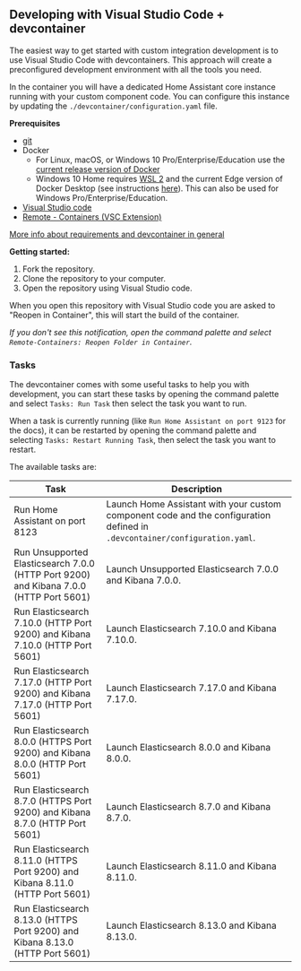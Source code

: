 ## Developing with Visual Studio Code + devcontainer

The easiest way to get started with custom integration development is to use Visual Studio Code with devcontainers. This approach will create a preconfigured development environment with all the tools you need.

In the container you will have a dedicated Home Assistant core instance running with your custom component code. You can configure this instance by updating the `./devcontainer/configuration.yaml` file.

**Prerequisites**

- [git](https://git-scm.com/book/en/v2/Getting-Started-Installing-Git)
- Docker
  -  For Linux, macOS, or Windows 10 Pro/Enterprise/Education use the [current release version of Docker](https://docs.docker.com/install/)
  -   Windows 10 Home requires [WSL 2](https://docs.microsoft.com/windows/wsl/wsl2-install) and the current Edge version of Docker Desktop (see instructions [here](https://docs.docker.com/docker-for-windows/wsl-tech-preview/)). This can also be used for Windows Pro/Enterprise/Education.
- [Visual Studio code](https://code.visualstudio.com/)
- [Remote - Containers (VSC Extension)][extension-link]

[More info about requirements and devcontainer in general](https://code.visualstudio.com/docs/remote/containers#_getting-started)

[extension-link]: https://marketplace.visualstudio.com/items?itemName=ms-vscode-remote.remote-containers

**Getting started:**

1. Fork the repository.
2. Clone the repository to your computer.
3. Open the repository using Visual Studio code.

When you open this repository with Visual Studio code you are asked to "Reopen in Container", this will start the build of the container.

_If you don't see this notification, open the command palette and select `Remote-Containers: Reopen Folder in Container`._

### Tasks

The devcontainer comes with some useful tasks to help you with development, you can start these tasks by opening the command palette and select `Tasks: Run Task` then select the task you want to run.

When a task is currently running (like `Run Home Assistant on port 9123` for the docs), it can be restarted by opening the command palette and selecting `Tasks: Restart Running Task`, then select the task you want to restart.

The available tasks are:

Task | Description
-- | --
Run Home Assistant on port 8123 | Launch Home Assistant with your custom component code and the configuration defined in `.devcontainer/configuration.yaml`.
Run Unsupported Elasticsearch 7.0.0 (HTTP Port 9200) and Kibana 7.0.0 (HTTP Port 5601) | Launch Unsupported Elasticsearch 7.0.0 and Kibana 7.0.0.
Run Elasticsearch 7.10.0 (HTTP Port 9200) and Kibana 7.10.0 (HTTP Port 5601) | Launch Elasticsearch 7.10.0 and Kibana 7.10.0.
Run Elasticsearch 7.17.0 (HTTP Port 9200) and Kibana 7.17.0 (HTTP Port 5601) | Launch Elasticsearch 7.17.0 and Kibana 7.17.0.
Run Elasticsearch 8.0.0 (HTTPS Port 9200) and Kibana 8.0.0 (HTTP Port 5601) | Launch Elasticsearch 8.0.0 and Kibana 8.0.0.
Run Elasticsearch 8.7.0 (HTTPS Port 9200) and Kibana 8.7.0 (HTTP Port 5601) | Launch Elasticsearch 8.7.0 and Kibana 8.7.0.
Run Elasticsearch 8.11.0 (HTTPS Port 9200) and Kibana 8.11.0 (HTTP Port 5601) | Launch Elasticsearch 8.11.0 and Kibana 8.11.0.
Run Elasticsearch 8.13.0 (HTTPS Port 9200) and Kibana 8.13.0 (HTTP Port 5601) | Launch Elasticsearch 8.13.0 and Kibana 8.13.0.


